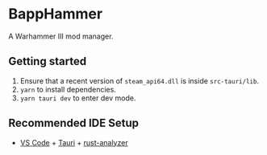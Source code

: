 # BappHammer

A Warhammer III mod manager.

## Getting started

1. Ensure that a recent version of `steam_api64.dll` is inside `src-tauri/lib`.
1. `yarn` to install dependencies.
1. `yarn tauri dev` to enter dev mode.

## Recommended IDE Setup

- [VS Code](https://code.visualstudio.com/) + [Tauri](https://marketplace.visualstudio.com/items?itemName=tauri-apps.tauri-vscode) + [rust-analyzer](https://marketplace.visualstudio.com/items?itemName=rust-lang.rust-analyzer)

